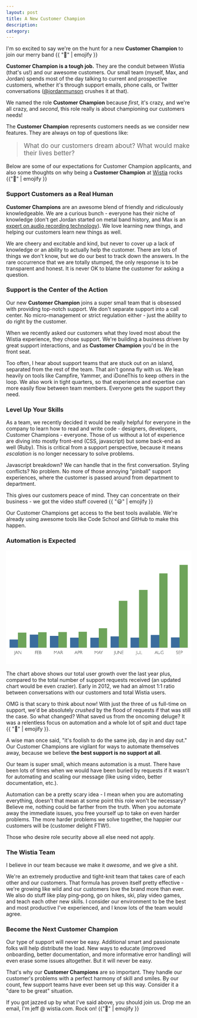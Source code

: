 ```yaml
--- 
layout: post 
title: A New Customer Champion 
description: 
category: 
---
```


I'm so excited to say we're on the hunt for a new **Customer Champion** to join
our merry band {{ ":metal:" | emojify }}

**Customer Champion is a tough job.** They are the conduit between Wistia
(that's us!) and our awesome customers. Our small team (myself, Max, and
Jordan) spends most of the day talking to current and prospective customers, 
whether it's through support emails, phone calls, or Twitter conversations 
([@jordanmunson](http://twitter.com/jordanmunson) crushes it at that).

We named the role **Customer Champion** because *first*, it's crazy, and we're
all crazy, and *second*, this role really is about championing our customers
needs!

The **Customer Champion** represents customers needs as we consider new
features.  They are always on top of questions like: 

<blockquote style="font-size: 17px;">What do our customers dream about? What would make their lives better?</blockquote>

Below are some of our expectations for Customer Champion applicants, and also
some thoughts on why being a **Customer Champion** at
[Wistia](http://wistia.com) rocks {{":metal:" | emojify }}

### Support Customers as a Real Human

**Customer Champions** are an awesome blend of friendly and ridiculously
knowledgeable. We are a curious bunch - everyone has their niche of knowledge
(don't get Jordan started on metal band history, and Max is an 
[expert on audio recording technology](http://wistia.com/blog/non-sequitur-fridays-building-home-recording-studio/)).
We love learning new things, and helping our customers learn new things as
well.

We are cheery and excitable and kind, but never to cover up a lack of knowledge
or an ability to actually help the customer. There are lots of things we don't
know, but we do our best to track down the answers. In the rare occurrence that
we are totally stumped, the only response is to be transparent and honest. It
is never OK to blame the customer for asking a question.


### Support is the Center of the Action

Our new **Customer Champion** joins a super small team that is obsessed with
providing top-notch support. We don't separate support into a call center.  No
micro-management or strict regulation either - just the ability to do right by
the customer.

When we recently asked our customers what they loved most about the Wistia
experience, they chose support. We're building a business driven by great
support interactions, and as **Customer Champion** you'd be in the front seat.

Too often, I hear about support teams that are stuck out on an island,
separated from the rest of the team. That ain't gonna fly with us. We lean
heavily on tools like Campfire, Yammer, and iDoneThis to keep others in the
loop. We also work in tight quarters, so that experience and expertise can more
easily flow between team members. Everyone gets the support they need.


### Level Up Your Skills

As a team, we recently decided it would be really helpful for everyone in the
company to learn how to read and write code - designers, developers, Customer
Champions - everyone. Those of us without a lot of experience are diving into
mostly front-end (CSS, javascript) but some back-end as well (Ruby).  This is
critical from a support perspective, because it means *escalation* is no longer
necessary to solve problems. 

Javascript breakdown? We can handle that in the first conversation. Styling
conflicts? No problem. No more of those annoying "pinball" support experiences,
where the customer is passed around from department to department.

This gives our customers peace of mind. They can concentrate on their business - 
we got the video stuff covered {{ ":smiley:" | emojify }}

Our Customer Champions get access to the best tools available. We're already
using awesome tools like Code School and GitHub to make this happen.


### Automation is Expected

<div class="post_image"><img src="/images/support-requests.png" alt="support requests growth graph"></div>

The chart above shows our total user growth over the last year plus, compared
to the total number of support requests received (an updated chart would be
even crazier). Early in 2012, we had an almost 1:1 ratio between conversations
with our customers and total Wistia users. 

OMG is that scary to think about now! With just the three of us full-time on
support, we'd be absolutely *crushed* by the flood of requests if that was still 
the case. So what changed? What saved us from the oncoming deluge? It was a 
relentless focus on automation and a whole lot of spit and duct 
tape {{ ":speedboat:" | emojify }}.

A wise man once said, "it's foolish to do the same job, day in and day out."
Our Customer Champions are vigilant for ways to automate themselves away,
because we believe **the best support is no support at all**. 

Our team is super small, which means automation is a must. There have been lots
of times when we would have been buried by requests if it wasn't for automating
and scaling our message (like using video, better documentation, etc.).

Automation can be a pretty scary idea - I mean when you are automating
everything, doesn't that mean at some point this role won't be necessary?
Believe me, nothing could be farther from the truth. When you automate away the
immediate issues, you free yourself up to take on even harder problems. The
more harder problems we solve together, the happier our customers will be
(customer delight FTW!).

Those who desire role security above all else need not apply. 


### The Wistia Team

I believe in our team because we make it *awesome*, and we give a shit.

We're an extremely productive and tight-knit team that takes care of each other
and our customers. That formula has proven itself pretty effective - we're
growing like wild and our customers love the brand more than ever. We also do
stuff like play ping-pong, go on hikes, ski, play video games, and teach each
other new skills. I consider our environment to be the best and most productive
I've experienced, and I know lots of the team would agree.


### Become the Next Customer Champion

Our type of support will never be easy. Additional smart and passionate folks
will help distribute the load. New ways to educate (improved onboarding, better
documentation, and more informative error handling) will even erase some issues
altogether. But it will never be easy. 

That's why our **Customer Champions** are so important. They handle our
customer's problems with a perfect harmony of skill and smiles. By our count,
few support teams have ever been set up this way. Consider it a "dare to be
great" situation.

If you got jazzed up by what I've said above, you should join us. Drop me an
email, I'm jeff @ wistia.com. Rock on! {{":guitar:" | emojify }}
